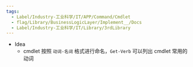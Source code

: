 ```yaml
---
tags:
  - Label/Industry-工业科学/IT/APP/Command/Cmdlet
  - flag/Library/BusinessLogicLayer/Implement__/Docs
  - Label/Industry-工业科学/IT/Library/3rdLibrary
---
```


- Idea
    - cmdlet 按照 `动词-名词` 格式进行命名，`Get-Verb` 可以列出 cmdlet 常用的动词
